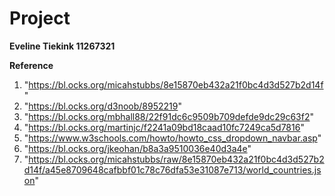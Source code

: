 # Project

__Eveline Tiekink		11267321__

__Reference__

  1. "https://bl.ocks.org/micahstubbs/8e15870eb432a21f0bc4d3d527b2d14f"
  2. "https://bl.ocks.org/d3noob/8952219"
  3. "https://bl.ocks.org/mbhall88/22f91dc6c9509b709defde9dc29c63f2"
  4. "https://bl.ocks.org/martinjc/f2241a09bd18caad10fc7249ca5d7816"
  5. "https://www.w3schools.com/howto/howto_css_dropdown_navbar.asp"
  6. "https://bl.ocks.org/jkeohan/b8a3a9510036e40d3a4e"
  7. "https://bl.ocks.org/micahstubbs/raw/8e15870eb432a21f0bc4d3d527b2d14f/a45e8709648cafbbf01c78c76dfa53e31087e713/world_countries.json"
